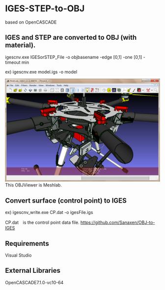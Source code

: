 # IGES-STEP-to-OBJ
based on OpenCASCADE

## IGES and STEP are converted to OBJ (with material).
igescnv.exe IGESorSTEP_File -o objbasename -edge [0,1]
 -one [0,1] -timeout min
 

 ex)
 igescnv.exe model.igs -o model
 
<img src="https://github.com/Sanaxen/IGES-STEP-to-OBJ/blob/master/image/image2.png"/> 
 This OBJViewer is Meshlab.


## Convert surface (control point) to IGES
 ex)
igescnv_write.exe CP.dat -o igesFile.igs

CP.dat　is the control point data file.
https://github.com/Sanaxen/OBJ-to-IGES


## Requirements
Visual Studio 

## External Libraries 
OpenCASCADE7.1.0-vc10-64
